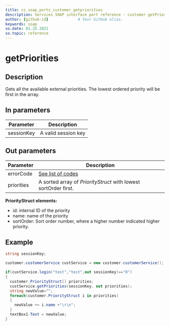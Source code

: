 ```yaml
---
title: cs_soap_ports_customer_getpriorities
description: Services SOAP interface port reference - customer getPriorities
author: {github-id}             # Your GitHub alias.
keywords: soap
so.date: 01.25.2021
so.topic: reference
---
```


# getPriorities

## Description

Gets all the available external priorities. The lowest ordered priority will be first in the array.

## In parameters

| Parameter | Description |
|---|---|
 sessionKey | A valid session key |

## Out parameters

| Parameter | Description |
|---|---|
| errorCode | [See list of codes][1] |
| priorities | A sorted array of *PriorityStruct* with lowest sortOrder first. |

**PriorityStruct elements:**

* id: internal ID of the priority
* name: name of the priority
* sortOrder: Sort order number, where a higher number indicated higher priority.

## Example

```csharp
string sessionKey;

customer.customerService custService = new customer.customerService();

if(custService.login("test","test",out sessionKey)=="0")
{
  customer.PriorityStruct[] priorities;
  custService.getPriorities(sessionKey, out priorities);
  string newValue="";
  foreach(customer.PriorityStruct i in priorities)
  {
    newValue += i.name +"\r\n";
  }
  textBox1.Text = newValue;
}
```

<!-- Referenced links -->
[1]: ../error-codes.md

<!-- Referenced links -->
[1]: ../error-codes.md

